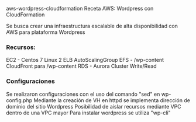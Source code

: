 aws-wordpress-cloudformation
Receta AWS: Wordpress con CloudFormation

Se busca crear una infraestructura escalable de alta disponibilidad con AWS para plataforma Wordpress

### Recursos:

EC2 - Centos 7 Linux 2
ELB
AutoScalingGroup
EFS - /wp-content
CloudFront para /wp-content
RDS - Aurora Cluster Write/Read


### Configuraciones

Se realizaron configuraciones con el uso del comando "sed" en wp-config.php
Mediante la creación de VH en httpd se implementa dirección de dominio del sitio Wordpress
Posibilidad de aislar recursos mediante VPC dentro de una VPC mayor
Para instalar wordpress se utiliza "wp-cli"
